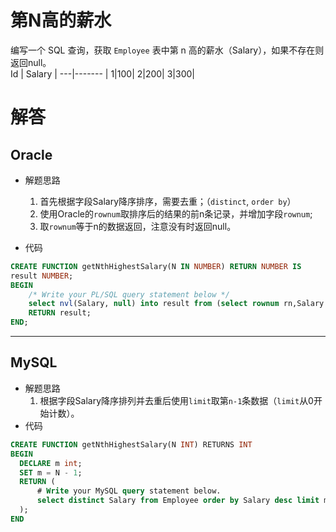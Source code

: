 # 第N高的薪水  
编写一个 SQL 查询，获取 `Employee` 表中第 n 高的薪水（Salary），如果不存在则返回null。    
Id | Salary |
---|------- |
1|100|
2|200|
3|300|
  
#  解答  
##  Oracle  
* 解题思路  
  1. 首先根据字段Salary降序排序，需要去重；（`distinct`, `order by`）  
  2. 使用Oracle的`rownum`取排序后的结果的前n条记录，并增加字段`rownum`;  
  3. 取`rownum`等于n的数据返回，注意没有时返回null。  
  
* 代码    
```sql
CREATE FUNCTION getNthHighestSalary(N IN NUMBER) RETURN NUMBER IS
result NUMBER;
BEGIN
    /* Write your PL/SQL query statement below */
    select nvl(Salary, null) into result from (select rownum rn,Salary from (select distinct Salary from Employee order by Salary desc) where rownum < n+1) where rn = n;
    RETURN result;
END;
```
***

## MySQL  
* 解题思路  
  1. 根据字段Salary降序排列并去重后使用`limit`取第`n-1`条数据（`limit`从0开始计数）。   
* 代码    
```sql
CREATE FUNCTION getNthHighestSalary(N INT) RETURNS INT
BEGIN
  DECLARE m int;
  SET m = N - 1;
  RETURN (
      # Write your MySQL query statement below.
      select distinct Salary from Employee order by Salary desc limit m, 1
  );
END
```   